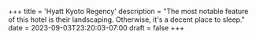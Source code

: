 +++
title = 'Hyatt Kyoto Regency'
description = "The most notable feature of this hotel is their landscaping. Otherwise, it's a decent place to sleep."
date = 2023-09-03T23:20:03-07:00
draft = false
+++
